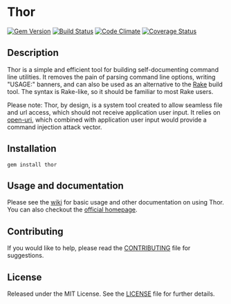 Thor
====

[![Gem Version](http://img.shields.io/gem/v/thor.svg)][gem]
[![Build Status](http://img.shields.io/travis/erikhuda/thor.svg)][travis]
[![Code Climate](http://img.shields.io/codeclimate/github/erikhuda/thor.svg)][codeclimate]
[![Coverage Status](http://img.shields.io/coveralls/erikhuda/thor.svg)][coveralls]

[gem]: https://rubygems.org/gems/thor
[travis]: http://travis-ci.org/erikhuda/thor
[codeclimate]: https://codeclimate.com/github/erikhuda/thor
[coveralls]: https://coveralls.io/r/erikhuda/thor

Description
-----------
Thor is a simple and efficient tool for building self-documenting command line
utilities.  It removes the pain of parsing command line options, writing
"USAGE:" banners, and can also be used as an alternative to the [Rake][rake]
build tool.  The syntax is Rake-like, so it should be familiar to most Rake
users.

Please note: Thor, by design, is a system tool created to allow seamless file and url
access, which should not receive application user input. It relies on [open-uri][open-uri],
which combined with application user input would provide a command injection attack
vector.

[rake]: https://github.com/ruby/rake
[open-uri]: https://ruby-doc.org/stdlib-2.5.1/libdoc/open-uri/rdoc//

Installation
------------
    gem install thor

Usage and documentation
-----------------------
Please see the [wiki][] for basic usage and other documentation on using Thor. You can also checkout the [official homepage][homepage].

[wiki]: https://github.com/erikhuda/thor/wiki
[homepage]: http://whatisthor.com/

Contributing
------------
If you would like to help, please read the [CONTRIBUTING][] file for suggestions.

[contributing]: CONTRIBUTING.md

License
-------
Released under the MIT License.  See the [LICENSE][] file for further details.

[license]: LICENSE.md
